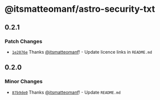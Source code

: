 # @itsmatteomanf/astro-security-txt

## 0.2.1

### Patch Changes

- [`1e2076e`](https://github.com/itsmatteomanf/astro-components/commit/1e2076e1ed5886f235d056526f170be4fd6dcaea) Thanks [@itsmatteomanf](https://github.com/itsmatteomanf)! - Update licence links in `README.md`

## 0.2.0

### Minor Changes

- [`87b9de0`](https://github.com/itsmatteomanf/astro-components/commit/87b9de0d5ada537b60c848fa293e648f687cb0d4) Thanks [@itsmatteomanf](https://github.com/itsmatteomanf)! - Update `README.md`
